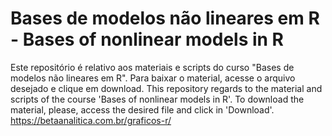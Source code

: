 # Bases de modelos não lineares em R - Bases of nonlinear models in R

Este repositório é relativo aos materiais e scripts do curso "Bases de modelos não lineares em R". Para baixar o material, acesse o arquivo desejado e clique em download. 
This repository regards to the material and scripts of the course 'Bases of nonlinear models in R'. To download the material, please, access the desired file and click in 'Download'. https://betaanalitica.com.br/graficos-r/

